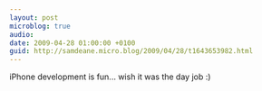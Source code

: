 ```yaml
---
layout: post
microblog: true
audio: 
date: 2009-04-28 01:00:00 +0100
guid: http://samdeane.micro.blog/2009/04/28/t1643653982.html
---
```

iPhone development is fun... wish it was the day job :)
